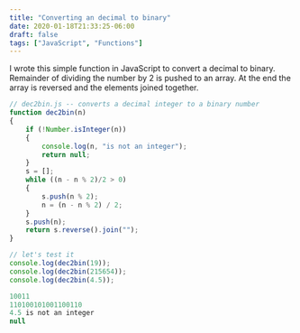 ```yaml
---
title: "Converting an decimal to binary"
date: 2020-01-18T21:33:25-06:00
draft: false
tags: ["JavaScript", "Functions"]
---
```

I wrote this simple function in JavaScript to convert a decimal to binary.
Remainder of dividing the number by 2 is pushed to an array. At the end the
array is reversed and the elements joined together.

```JavaScript
// dec2bin.js -- converts a decimal integer to a binary number
function dec2bin(n)
{
    if (!Number.isInteger(n))
    {
        console.log(n, "is not an integer");
        return null;
    }
    s = [];
    while ((n - n % 2)/2 > 0)
    {
        s.push(n % 2);
        n = (n - n % 2) / 2;
    }
    s.push(n);
    return s.reverse().join("");
}

// let's test it 
console.log(dec2bin(19));
console.log(dec2bin(215654));
console.log(dec2bin(4.5));


```
```JavaScript
10011
110100101001100110
4.5 is not an integer
null

```
